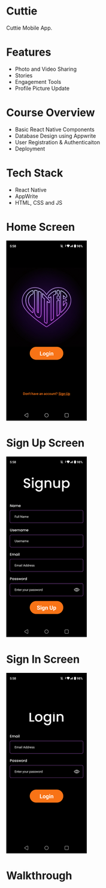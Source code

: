 # Cuttie
Cuttie Mobile App.

# Features
* Photo and Video Sharing
* Stories
* Engagement Tools
* Profile Picture Update

# Course Overview
* Basic React Native Components
* Database Design using Appwrite
* User Registration & Authenticaiton
* Deployment

# Tech Stack
* React Native
* AppWrite
* HTML, CSS and JS

# Home Screen
<img src="assets/images/screenshots/home.png">  

# Sign Up Screen
<img src="assets/images/screenshots/signup.png">  

# Sign In Screen
<img src="assets/images/screenshots/login.png">  

# Walkthrough
 

